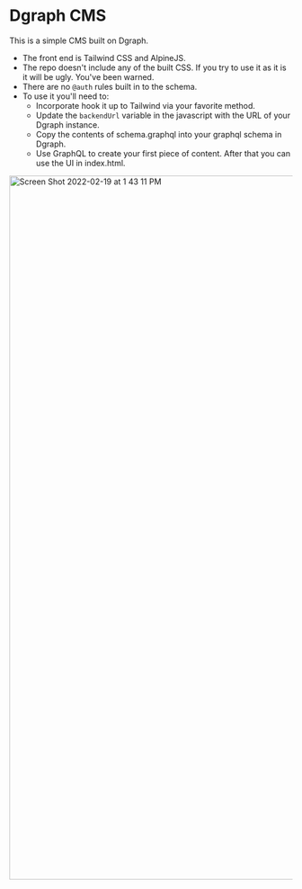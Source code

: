 # Dgraph CMS

This is a simple CMS built on Dgraph.

- The front end is Tailwind CSS and AlpineJS.
- The repo doesn't include any of the built CSS. If you try to use it as it is it will be ugly. You've been warned.
- There are no `@auth` rules built in to the schema.
- To use it you'll need to:
  - Incorporate hook it up to Tailwind via your favorite method.
  - Update the `backendUrl` variable in the javascript with the URL of your Dgraph instance.
  - Copy the contents of schema.graphql into your graphql schema in Dgraph.
  - Use GraphQL to create your first piece of content. After that you can use the UI in index.html.


<img width="1253" alt="Screen Shot 2022-02-19 at 1 43 11 PM" src="https://user-images.githubusercontent.com/437167/155629915-2a17f700-5da0-43e3-a499-31b8e1ea9cf1.png">
